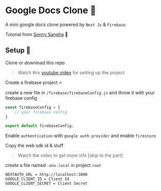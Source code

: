 # Google Docs Clone 📝

A mini google docs clone powered by `Next Js` & `Firebase`.

Tutorial from <a href="https://youtu.be/1ZdFJ0701QI">Sonny Sangha</a> 🎥

## Setup 📐

Clone or download this repo

> Watch this <a href="https://youtu.be/1ZdFJ0701QI">youtube video</a> for setting up the project

Create a firebase project 🔥 

create a new file in `/firebase/firebaseConfig.js`  and throw it with your firebase config

```javascript
const firebaseConfig = {
    // your firebase config
}

export default firebaseConfig;
```

Enable `authentication` with `google auth provider` and enable `firestore`

Copy the web sdk id & stuff

> Watch the video to get more info [skip to the part]

create a file named `.env.local` in project `root`

```
NEXTAUTH_URL = http://localhost:3000
GOOGLE_CLIENT_ID = Client Id
GOOGLE_CLIENT_SECRET = Client Secret
```

 
